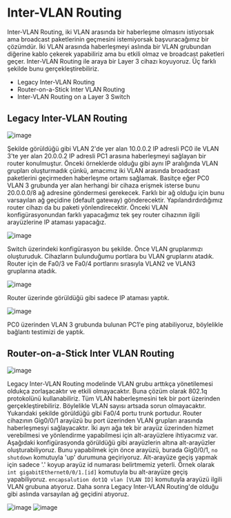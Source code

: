 # Inter-VLAN Routing

Inter-VLAN Routing, iki VLAN arasında bir haberleşme olmasını istiyorsak ama broadcast paketlerinin geçmesini istemiyorsak başvuracağımız bir çözümdür. İki VLAN arasında haberleşmeyi aslında bir VLAN grubundan diğerine kablo çekerek yapabiliriz ama bu etkili olmaz ve broadcast paketleri geçer. Inter-VLAN Routing ile araya bir Layer 3 cihazı koyuyoruz. Üç farklı şekilde bunu gerçekleştirebiliriz.

- Legacy Inter-VLAN Routing
- Router-on-a-Stick Inter VLAN Routing
- Inter-VLAN Routing on a Layer 3 Switch

## Legacy Inter-VLAN Routing
![image](https://user-images.githubusercontent.com/70758694/182584920-8ceeb288-f119-4294-8494-b760693f6bd3.png)

Şekilde görüldüğü gibi VLAN 2'de yer alan 10.0.0.2 IP adresli PC0 ile VLAN 3'te yer alan 20.0.0.2 IP adresli PC1 arasına haberleşmeyi sağlayan bir router konulmuştur. Önceki örneklerde olduğu gibi aynı IP aralığında VLAN grupları oluşturmadık çünkü, amacımız iki VLAN arasında broadcast paketlerini geçirmeden haberleşme ortamı sağlamak. Basitçe eğer PC0 VLAN 3 grubunda yer alan herhangi bir cihaza erişmek isterse bunu 20.0.0.0/8 ağ adresine göndermesi gerekecek. Farklı bir ağ olduğu için bunu varsayılan ağ geçidine (default gateway) gönderecektir. Yapılandırdırdığımız router cihazı da bu paketi yönlendirecektir.  Önceki VLAN konfigürasyonundan farklı yapacağımız tek şey router cihazının ilgili arayüzlerine IP ataması yapacağız. 

![image](https://user-images.githubusercontent.com/70758694/182585330-4822c2cb-fd09-4a92-8584-ed7990c14c5a.png)

Switch üzerindeki konfigürasyon bu şekilde. Önce VLAN gruplarımızı oluşturuduk. Cihazların bulunduğumu portlara bu VLAN gruplarını atadık. Router için de Fa0/3 ve Fa0/4 portlarını sırasıyla VLAN2 ve VLAN3 gruplarına atadık. 

![image](https://user-images.githubusercontent.com/70758694/182586024-b6356d0d-8e17-48b4-9604-5716fa4c7445.png)

Router üzerinde görüldüğü gibi sadece IP ataması yaptık. 

![image](https://user-images.githubusercontent.com/70758694/182586233-7402094e-0229-4abf-8a6c-bed545f5d560.png)

PC0 üzerinden VLAN 3 grubunda bulunan PC1'e ping atabiliyoruz, böylelikle bağlantı testimizi de yaptık. 

## Router-on-a-Stick Inter VLAN Routing

![image](https://user-images.githubusercontent.com/70758694/182597372-b7c5c165-3a71-49fb-b91a-09114bbea77c.png)

Legacy Inter-VLAN Routing modelinde VLAN grubu arttıkça yönetilemesi oldukça zorlaşacaktır ve etkili olmayacaktır. Buna çözüm olarak 802.1q protokolünü kullanabiliriz. Tüm VLAN haberleşmesini tek bir port üzerinden gerçekleştirebiliriz. Böylelikle VLAN sayısı artsada sorun olmayacaktır. Yukarıdaki şekilde görüldüğü gibi Fa0/4 portu trunk portudur. Router cihazının Gig0/0/1 arayüzü bu port üzerinden VLAN grupları arasında haberleşmesyi sağlayacaktır. İki ayrı ağa tek bir arayüz üzerinden hizmet verebilmesi ve yönlendirme yapabilmesi için alt-arayüzlere ihtiyacımız var. Aşağıdaki konfigürasyonda görüldüğü gibi arayüzlerin altına alt-arayüzler oluşturabiliyoruz. Bunu yapabilmek için önce arayüzü, burada Gig0/0/1, `no shutdown` komutuyla 'up' durumuna geçiriyoruz. Alt-arayüze geçiş yapmak için sadece '.' koyup arayüz id numarası belirtmemiz yeterli. Örnek olarak `int gigabitEthernet0/0/1.[id]` komutuyla bu alt-arayüze geçiş yapabiliyoruz. `encapsalution dot1Q vlan [VLAN ID]` komutuyla arayüzü ilgili VLAN grubuna atıyoruz. Daha sonra Legacy Inter-VLAN Routing'de olduğu gibi aslında varsayılan ağ geçidini atıyoruz.

![image](https://user-images.githubusercontent.com/70758694/182648474-6519e482-5a63-4860-a0af-2e7a369f8dbf.png) ![image](https://user-images.githubusercontent.com/70758694/182648619-22305553-7ab1-451c-a024-48169af2d28c.png)









